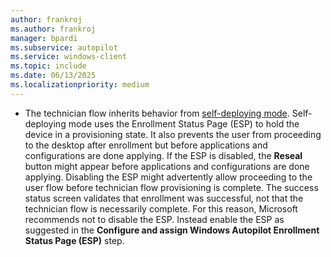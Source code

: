 ```yaml
---
author: frankroj
ms.author: frankroj
manager: bpardi
ms.subservice: autopilot
ms.service: windows-client
ms.topic: include
ms.date: 06/13/2025
ms.localizationpriority: medium
---
```


<!-- This file is shared by the following articles:

pre-provisioning\azure-ad-join-technician-flow.md
pre-provisioning\hybrid-azure-ad-join-technician-flow.md

Headings are driven by article context. -->

- The technician flow inherits behavior from [self-deploying mode](../self-deploying/self-deploying-workflow.md). Self-deploying mode uses the Enrollment Status Page (ESP) to hold the device in a provisioning state. It also prevents the user from proceeding to the desktop after enrollment but before applications and configurations are done applying. If the ESP is disabled, the **Reseal** button might appear before applications and configurations are done applying. Disabling the ESP might advertently allow proceeding to the user flow before technician flow provisioning is complete. The success status screen validates that enrollment was successful, not that the technician flow is necessarily complete. For this reason, Microsoft recommends not to disable the ESP. Instead enable the ESP as suggested in the **Configure and assign Windows Autopilot Enrollment Status Page (ESP)** step.

